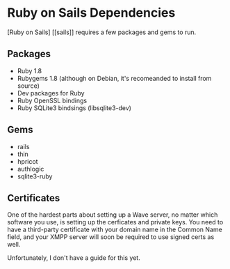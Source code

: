 Ruby on Sails Dependencies
==========================

[Ruby on Sails] [[sails]] requires a few packages and gems to run.

Packages
--------
* Ruby 1.8
* Rubygems 1.8 (although on Debian, it's recomeanded to install from source)
* Dev packages for Ruby
* Ruby OpenSSL bindings
* Ruby SQLite3 bindsings (libsqlite3-dev)

Gems
----
* rails
* thin
* hpricot
* authlogic
* sqlite3-ruby

Certificates
------------
One of the hardest parts about setting up a Wave server, no matter which
software you use, is setting up the cerficates and private keys. You need to
have a third-party certificate with your domain name in the Common Name field,
and your XMPP server will soon be required to use signed certs as well.

Unfortunately, I don't have a guide for this yet.
